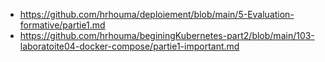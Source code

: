 - https://github.com/hrhouma/deploiement/blob/main/5-Evaluation-formative/partie1.md
- https://github.com/hrhouma/beginingKubernetes-part2/blob/main/103-laboratoite04-docker-compose/partie1-important.md
